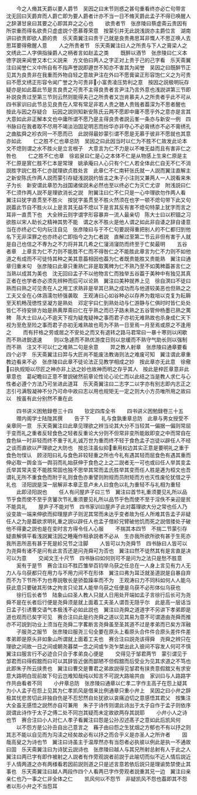 <!-- { "loadSidebar": true } -->
　　今之人脩其天爵以要人爵节　吴因之曰末节则惑之甚句重看终亦必亡句带言　沈无回曰天爵弃而人爵亡即为要人爵者计亦不当一日不脩天爵此孟子不得已唤醒人之辞湛甘泉曰其要之心即其弃之之心也
　　欲贵者节　张彦陵曰蔡虚斋云贵因有所崇重而得名欲贵只虚虚説个愿慕尊荣意　按蒙引并无此説浅説亦主爵位言　湖南讲曰欲贵即欲人爵的贵　乐天斋翼注曰贵于己就是良贵弗思耳非慨人不思正唤人去思耳要得儆醒人意
　　人之所贵者节　乐天斋翼注曰人之所贵与下人之膏梁人之文绣此二人字俱指操爵人之柄者言如赵孟之类
　　既醉以酒节　张彦陵曰仁义本徳字説来闻誉又本仁义説来　方文伯曰两人之字正对上贵于己的己字看　乐天斋翼注曰闻誉仁义中所自有不指声誉説即遯世不知亦不害其为闻誉　吴因之曰既醉节正见其为良贵非在我重而外物自轻之意故尹注在外曰不愿膏粱正形容饱仁义之为可贵曰不愿文绣正形容令闻广誉之为可贵非小富贵凌压势利之意　按因之説极明玩存疑亦是如此葢此节是言良贵之可贵不主得良贵者言尹注乃言外意也浅説讲第三节即补説良贵过至第三节则云然则能得夫己之所贵者又岂肯慕夫人之所贵者乎此不可从　四书家训曰此节总见良贵在人常有常足非若人贵之聴人贵贱者葢深为不思者醒也　按此与因之存疑合　玩因之説则知新安陈氏云两不愿即中庸不愿乎外之意亦是言其大意如此非正解本文也中庸所谓不愿乃是主得良贵者説云峯一条亦与新安一例　四书脉曰在我者取不尽用不竭淡泊固足明志而纷华亦非夺心不必膏绣亦不必不膏绣孔之曲肱舜之袗衣同一不愿而已　此説得最妙蒙引谓不愿是无慕于彼非不愿就也其意亦如此
　　仁之胜不仁也章总防　吴因之曰此因当时以仁为不胜不仁故发此论本文不熄则谓之水不胜火是立言根子　大意言为仁不力是以不唯无益而且有害非仁之咎也
　　仁之胜不仁也章　徐岩泉曰仁是心之本体不仁是从物感上生来仁原是主不仁原是賔仁胜不仁本是常理　姚承庵曰人心只有个仁人若全体此仁自无不仁不消説胜字説仁胜不仁亦就理欲贞胜处言　此章仁不仁南轩张氏就一人説而翼注直解主之新安陈氏作两人説而蒙引存疑浅説説约皆主之朱子小注则又兼两人一人説看来朱子为长　新安谓此章恐为战国诸侯説未必然也至以终必亡为灭亡尤谬　附浅説曰仁不仁须作两人説不是理欲消长之説　附翼注曰仁不仁只是一心中理欲勿作两人看　翼注曰犹字直贯至不胜火　按犹字虽贯至不胜火然须在也字一顿不熄句带下此又句説葢此节自不胜火以上是言其无益不熄以下是言其反有害不熄句特蒙上犹字而言之耳非一直贯下也　大全辨云则字谓字形容暴弃一流人最亲切　陈大士曰以积锢之习欲胜以宋人助长之精神其势不能　谓之水不胜火是他人谓之如此非自诿之辞自诿意当在亦终必亡句内玩注自见　张彦陵曰与于不仁句要説得重把别人的不仁都归到他名下无非深罪之也亦终必亡即指今之为仁者説　直解过至第二节云非但有害于人就是自己也信之不専为之不力将并其几希之仁寖消寖防而终至于亡矣最明
　　五谷者章　上章言为仁不力则不能胜不仁而不得咎仁之不能胜此章言为仁不力则不如他道之有成而不可徒恃其种之美其意葢相因也葢为仁者既贵能胜又贵能熟　翼注曰通章归重末句　张彦陵曰此章只重熟仁非是取荑稗为仁不熟乃至不如荑稗葢甚言仁之当熟以成其为美也　沈无回曰孟子不以他物言仁而独举五谷葢于美种中有独见其真正者在也学者亦必须先辨种而后可以论熟　翼注曰美种就养上见　徐自溟曰不徒曰熟而曰熟之可见责在人之用工求熟非是举其已熟之成功而与他道较美恶也但熟之之工夫又全在心体涵濡勿矫强袭取　王观涛曰心如谷种必以存养为栽培以克复为耘耨至天机畅茂徳性坚凝方是熟处　邓定宇曰仁到熟处动与仁游静与仁俱时时皆仁处处皆仁不待安排方始是熟黄厚斋曰仁在乎熟之而已子路未熟之五谷管仲杨墨已熟之荑稗　陈大士曰从心不逾天下视为疑鬼疑神之事而君子亦初无难熟故也杀身成仁天下视为至危至险之事而君子亦初无难熟故也苟为不熟一日至焉一月至焉或原之不逢用之
　　而有扞格之劳或居之不安处之而又有退转之路马君常曰一暴十寒则以闲歇而不熟进鋭退速
　　则以急遽而不熟优游度日则以怠缓而不熟守气助长则以强制而不熟　注又不可以仁之难熟二句是余意
　　羿之教人射章　张彦陵曰通章要看四个必字　乐天斋翼注曰羿与大匠尚不能废法教诲则法之难废可知　翼注谓此章重教边看来不必　张彦陵曰此章不徒论法正见教学相成之妙　按此章亦无此意　徐儆曰执规矩以尽匠之神亦非上达之妙也故神而明之存乎其人　按此是梓匠章意非此章意也　葛屺瞻曰正意不曽説破然前章论性论心论仁而以此结之当是教人求仁与心性者必遵个方法乃可坐进此道耳　乐天斋翼注曰二志字二以字亦有别志即内志正之志引弓满彀凝神不分乃可命中故曰志以用也规矩无一定之则大小方员唯所用之故曰以　按虽有此分别然不重在此






　　四书讲义困勉録卷三十四
　　钦定四库全书
　　四书讲义困勉録卷三十五
　　赠内阁学士陆陇其撰
　　告子下
　　礼与食孰重章总防　此章与男女授受不亲章同一意　乐天斋翼注曰此章见理欲之辨当论其大分不当较其一偏据一偏则常屈于变而礼之重者反轻食色之轻者反重论大分则不但常非变所能敌即变之中而常自在食色纵一时非轻而终不重于礼礼诚万世为重而终不轻于食色孟子岂徒以辟任人不经之谈而直欲以严理欲之大防也　按总注虽似抑重用权边其实正意是要明礼之重于食色勿悮认　顾泾阳曰礼与食色非较轻重之所也今礼有遇其轻而屈食色有遇其重而伸必取一舆金当一舆羽而礼始获伸于食色之上之二説者无一可也或曰任人举其变孟氏举其常夫变不能胜常固也独不思举其常而孟氏胜举其变而任人胜是逓为桓文也吾谓礼无所不重食色而附于礼则食色亦重譬则附规而员附矩而方也灭性废伦犹借之乎礼也　泾阳説是深一层解非本章正意卢未人曰食色以礼为重轻不与礼相为重轻
　　此即泾阳説也
　　任人有问屋庐子曰三节　翼注曰首节礼重须要见礼所以品节乎食而使不至乎贪饕次节礼重须要见礼所以品节乎色而使不至于淫佚不亲迎是贫不能具礼
　　屋庐子不能对节　四书家训曰屋庐子此对葢理欲大分之常也任人乃设变故一端来伸欲而抑理屋庐子则泥其常而未达乎变者故为任人所难其告孟子非疑任人之为是葢欲求明礼重之説以辟任人也孟子借紾兄臂破他饥而死之説借搂处子破他不得妻之説也是在变时言方得令任人心服
　　不揣其本四节　不揣二节蒙引存疑直解俱平看浅説翼注因之睡庵作相承説者不必从　生亦我所欲所欲有甚于生死亦我所恶所恶有甚于死是紾兄节之注脚
　　人皆可以为尧舜节　四书脉曰人皆可以为尧舜有诸不是问有此言否还是问尧舜可为否也　翼注曰然不徒然其有是言直是决可以为意
　　交闻文王十尺节　四书脉曰如何则可不是问为之法只是愁不胜意
　　奚有于是节　赛合注曰不胜匹雏举百钧举乌获之任总在一人身上言见有力人无力人与乌获都只在用力与不用力间不在形体　翼注曰弗为耳泛就圣道説是自暴自弃而不为下节所不为也専説敬长是骄盈躁率而不为　王观涛曰力不同科如何人人能乌获此意只要破其形体之拘言只论其人能举乌获之任便是乌获不必形体似乌获也
　　徐行后长者节　陆象山曰圣人教人只就人日用处开端如孟子言徐行后长可为尧舜不是在长者后行便是尧舜须是就上面着工夫圣人谓吾无隠乎尔　此是高一层话当日孟子引诱曹交语气本极浅不必如此説也　翼注曰尧舜之道道字不另讲下孝弟即是道也观而已矣字可见　赛合注曰此是约尧舜之道以见其易为意不可谓道由尧舜而推亦不可説到功业上须当在尧舜二字畧断言尧舜虽至圣其道不过是孝弟而已矣方浑融
　　子服尧之服节　张彦陵曰服尧三句全要在原头上看原头合件件合原头差件件差　孝弟即是原头非如象山所谓就上面着工夫也　赛合注曰説尧该得舜　尧舜之辨只在理欲之间故一日之间或朝尧暮桀一念之间或乍尧乍桀出此入彼间不容发人何可不慎　翼注曰服言行不必迹合只合于孝弟良心便是
　　交得见于邹君两节　蒙引谓见于邹君而曰得假舘而曰可以其辞皆近倨而鄙陋不但假舘而后受业为见其求道之不笃也此即朱子所云挟贵也　翼注曰曹交是曹君之弟故説得见邹君有挟贵意假舘又有求安意大路明白现前故下句云岂难知哉纯以知言不可説大路喻共由　家训曰与人路路字作共由看者不同
　　小弁章总防　张彦陵曰通章以仁孝二字作主高子在怨上疑其为小人孟子在怨上见其为仁孝凯风是借来比例通章只重小弁上　吴因之曰小弁之辞极其忧悲苦切此非独自伤是不忍恝然自处犹欲以哀痛迫切之意感悟其君父　按集注大全虽无感悟之説然亦自可兼用　朱子于诗传则谓此诗出于太子自作于孟子则依序説谓此诗作于太子之傅二处不同岂其疑而未定故欲两存其説耶
　　小弁小人之诗也节　赛合注曰小人对仁人孝子看翼注曰怨是公孙丒述髙子之意如此后凯风何
　　以不怨方是公孙丑自出己意言之　蘓子由曰怨之生犹烟之方郁也不有以抒之则其志不能以自见而为沟渎之经矣故必有以抒之而合乎义是亦圣人之所许者
　　固哉高叟之为诗也节　翼注曰诗虽主于温厚然亦有当怨者必执彼以例此是执一不通故曰固　乐天斋翼注曰为诗犹云説诗也　张彦陵曰越人与其兄所射总射有人于此之人　翼注曰两已字有即作被射之人説者有作旁观説者前説于此喻切而似不近人情后説近于人情两道之亦有两様看若因前説则道之只是述言意若依后説只是理谕势禁使止其事也　乐天斋翼注曰越人两段作四个人看两已字作旁观者説重其兄一边　翼注曰亲亲仁也乃一事之仁非全体之仁
　　凯风何以不怨节　非疑凯风不怨也葢即其不怨者以形小弁之不当怨耳
